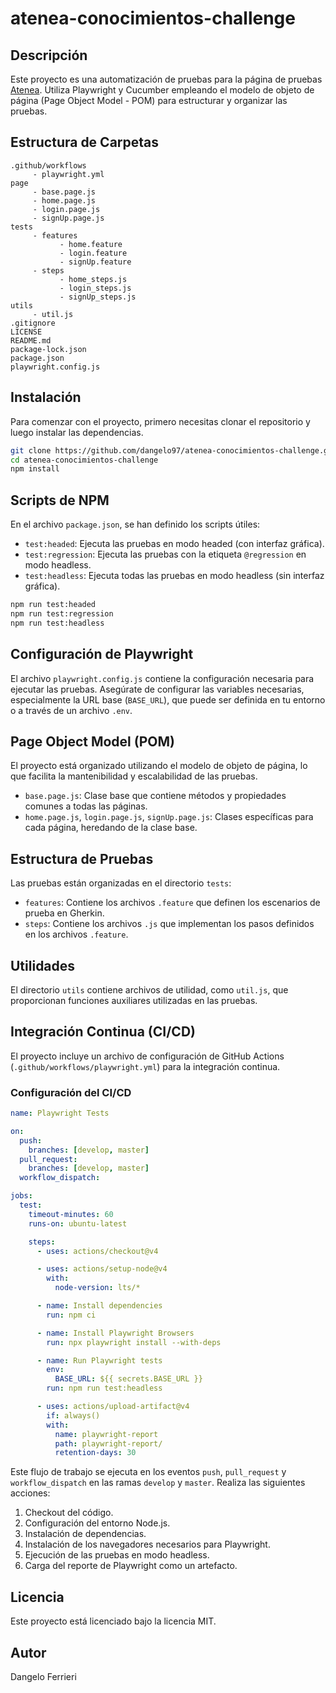 # atenea-conocimientos-challenge
## Descripción

Este proyecto es una automatización de pruebas para la página de pruebas [Atenea](https://atenea.uno/). Utiliza Playwright y Cucumber empleando el modelo de objeto de página (Page Object Model - POM) para estructurar y organizar las pruebas.

## Estructura de Carpetas

```
.github/workflows
     - playwright.yml
page
     - base.page.js
     - home.page.js
     - login.page.js
     - signUp.page.js
tests
     - features
           - home.feature
           - login.feature
           - signUp.feature
     - steps
           - home_steps.js
           - login_steps.js
           - signUp_steps.js
utils
     - util.js
.gitignore
LICENSE
README.md
package-lock.json
package.json
playwright.config.js
```

## Instalación

Para comenzar con el proyecto, primero necesitas clonar el repositorio y luego instalar las dependencias.

```bash
git clone https://github.com/dangelo97/atenea-conocimientos-challenge.git
cd atenea-conocimientos-challenge
npm install
```

## Scripts de NPM

En el archivo `package.json`, se han definido los scripts útiles:

- `test:headed`: Ejecuta las pruebas en modo headed (con interfaz gráfica).
- `test:regression`: Ejecuta las pruebas con la etiqueta `@regression` en modo headless.
- `test:headless`: Ejecuta todas las pruebas en modo headless (sin interfaz gráfica).

```bash
npm run test:headed
npm run test:regression
npm run test:headless
```

## Configuración de Playwright

El archivo `playwright.config.js` contiene la configuración necesaria para ejecutar las pruebas. Asegúrate de configurar las variables necesarias, especialmente la URL base (`BASE_URL`), que puede ser definida en tu entorno o a través de un archivo `.env`.

## Page Object Model (POM)

El proyecto está organizado utilizando el modelo de objeto de página, lo que facilita la mantenibilidad y escalabilidad de las pruebas.

- `base.page.js`: Clase base que contiene métodos y propiedades comunes a todas las páginas.
- `home.page.js`, `login.page.js`, `signUp.page.js`: Clases específicas para cada página, heredando de la clase base.

## Estructura de Pruebas

Las pruebas están organizadas en el directorio `tests`:

- `features`: Contiene los archivos `.feature` que definen los escenarios de prueba en Gherkin.
- `steps`: Contiene los archivos `.js` que implementan los pasos definidos en los archivos `.feature`.

## Utilidades

El directorio `utils` contiene archivos de utilidad, como `util.js`, que proporcionan funciones auxiliares utilizadas en las pruebas.

## Integración Continua (CI/CD)

El proyecto incluye un archivo de configuración de GitHub Actions (`.github/workflows/playwright.yml`) para la integración continua.

### Configuración del CI/CD

```yaml
name: Playwright Tests

on:
  push:
    branches: [develop, master]
  pull_request:
    branches: [develop, master]
  workflow_dispatch:

jobs:
  test:
    timeout-minutes: 60
    runs-on: ubuntu-latest

    steps:
      - uses: actions/checkout@v4

      - uses: actions/setup-node@v4
        with:
          node-version: lts/*

      - name: Install dependencies
        run: npm ci

      - name: Install Playwright Browsers
        run: npx playwright install --with-deps

      - name: Run Playwright tests
        env:
          BASE_URL: ${{ secrets.BASE_URL }}
        run: npm run test:headless

      - uses: actions/upload-artifact@v4
        if: always()
        with:
          name: playwright-report
          path: playwright-report/
          retention-days: 30
```

Este flujo de trabajo se ejecuta en los eventos `push`, `pull_request` y `workflow_dispatch` en las ramas `develop` y `master`. Realiza las siguientes acciones:

1. Checkout del código.
2. Configuración del entorno Node.js.
3. Instalación de dependencias.
4. Instalación de los navegadores necesarios para Playwright.
5. Ejecución de las pruebas en modo headless.
6. Carga del reporte de Playwright como un artefacto.

## Licencia

Este proyecto está licenciado bajo la licencia MIT.

## Autor

Dangelo Ferrieri

